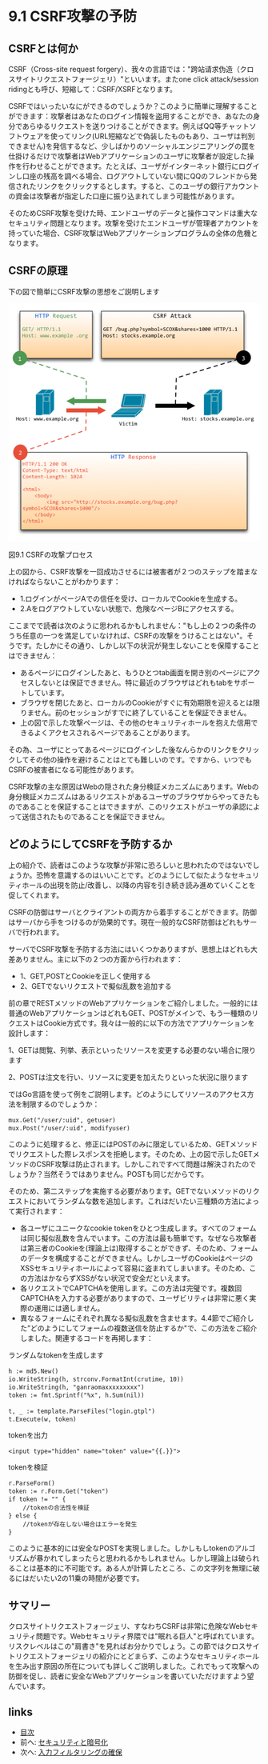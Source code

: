 # 9.1 CSRF攻撃の予防

## CSRFとは何か　
CSRF（Cross-site request forgery）、我々の言語では："跨站请求伪造（クロスサイトリクエストフォージェリ）"といいます。またone click attack/session ridingとも呼び、短縮して：CSRF/XSRFとなります。

CSRFではいったいなにができるのでしょうか？このように簡単に理解することができます：攻撃者はあなたのログイン情報を盗用することができ、あなたの身分であらゆるリクエストを送りつけることができます。例えばQQ等チャットソフトウェアを使ってリンク(URL短縮などで偽装したものもあり、ユーザは判別できません)を発信するなど、少しばかりのソーシャルエンジニアリングの罠を仕掛けるだけで攻撃者はWebアプリケーションのユーザに攻撃者が設定した操作を行わせることができます。たとえば、ユーザがインターネット銀行にログインし口座の残高を調べる場合、ログアウトしていない間にQQのフレンドから発信されたリンクをクリックするとします。すると、このユーザの銀行アカウントの資金は攻撃者が指定した口座に振り込まれてしまう可能性があります。

そのためCSRF攻撃を受けた時、エンドユーザのデータと操作コマンドは重大なセキュリティ問題となります。攻撃を受けたエンドユーザが管理者アカウントを持っていた場合、CSRF攻撃はWebアプリケーションプログラムの全体の危機となります。

## CSRFの原理
下の図で簡単にCSRF攻撃の思想をご説明します

![](images/9.1.csrf.png?raw=true)

図9.1 CSRFの攻撃プロセス

上の図から、CSRF攻撃を一回成功させるには被害者が２つのステップを踏まなければならないことがわかります：

- 1.ログインがページAでの信任を受け、ローカルでCookieを生成する。
- 2.Aをログアウトしていない状態で、危険なページBにアクセスする。

ここまでで読者は次のように思われるかもしれません："もし上の２つの条件のうち任意の一つを満足していなければ、CSRFの攻撃をうけることはない"。そうです。たしかにその通り、しかし以下の状況が発生しないことを保障することはできません：

- あるページにログインしたあと、もうひとつtab画面を開き別のページにアクセスしないとは保証できません。特に最近のブラウザはどれもtabをサポートしています。
- ブラウザを閉じたあと、ローカルのCookieがすぐに有効期限を迎えるとは限りません。前のセッションがすでに終了していることを保証できません。
- 上の図で示した攻撃ページは、その他のセキュリティホールを抱えた信用できるよくアクセスされるページであることがあります。

その為、ユーザにとってあるページにログインした後なんらかのリンクをクリックしてその他の操作を避けることはとても難しいのです。ですから、いつでもCSRFの被害者になる可能性があります。

CSRF攻撃の主な原因はWebの隠された身分検証メカニズムにあります。Webの身分検証メカニズムはあるリクエストがあるユーザのブラウザからやってきたものであることを保証することはできますが、このリクエストがユーザの承認によって送信されたものであることを保証できません。

## どのようにしてCSRFを予防するか
上の紹介で、読者はこのような攻撃が非常に恐ろしいと思われたのではないでしょうか。恐怖を意識するのはいいことです。どのようにして似たようなセキュリティホールの出現を防止/改善し、以降の内容を引き続き読み進めていくことを促してくれます。

CSRFの防御はサーバとクライアントの両方から着手することができます。防御はサーバから手をつけるのが効果的です。現在一般的なCSRF防御はどれもサーバで行われます。

サーバでCSRF攻撃を予防する方法にはいくつかありますが、思想上はどれも大差ありません。主に以下の２つの方面から行われます：

- 1、GET,POSTとCookieを正しく使用する
- 2、GETでないリクエストで擬似乱数を追加する

前の章でRESTメソッドのWebアプリケーションをご紹介しました。一般的には普通のWebアプリケーションはどれもGET、POSTがメインで、もう一種類のリクエストはCookie方式です。我々は一般的に以下の方法でアプリケーションを設計します：

1、GETは閲覧、列挙、表示といったリソースを変更する必要のない場合に限ります

2、POSTは注文を行い、リソースに変更を加えたりといった状況に限ります

ではGo言語を使って例をご説明します。どのようにしてリソースのアクセス方法を制限するのでしょうか：

	mux.Get("/user/:uid", getuser)
	mux.Post("/user/:uid", modifyuser)

このように処理すると、修正にはPOSTのみに限定しているため、GETメソッドでリクエストした際レスポンスを拒絶します。そのため、上の図で示したGETメソッドのCSRF攻撃は防止されます。しかしこれですべて問題は解決されたのでしょうか？当然そうではありません。POSTも同じだからです。

そのため、第二ステップを実施する必要があります。GETでないメソッドのリクエストにおいてランダムな数を追加します。これはだいたい三種類の方法によって実行されます：

- 各ユーザにユニークなcookie tokenをひとつ生成します。すべてのフォームは同じ擬似乱数を含んでいます。この方法は最も簡単です。なぜなら攻撃者は第三者のCookieを(理論上は)取得することができず、そのため、フォームのデータを構成することができません。しかしユーザのCookieはページのXSSセキュリティホールによって容易に盗まれてしまいます。そのため、この方法はかならずXSSがない状況で安全だといえます。
- 各リクエストでCAPTCHAを使用します。この方法は完璧です。複数回CAPTCHAを入力する必要がありますので、ユーザビリティは非常に悪く実際の運用には適しません。
- 異なるフォームにそれぞれ異なる擬似乱数を含ませます。4.4節でご紹介した”どのようにしてフォームの複数送信を防止するか"で、この方法をご紹介しました。関連するコードを再掲します：

ランダムなtokenを生成します

	h := md5.New()
	io.WriteString(h, strconv.FormatInt(crutime, 10))
	io.WriteString(h, "ganraomaxxxxxxxxx")
	token := fmt.Sprintf("%x", h.Sum(nil))

	t, _ := template.ParseFiles("login.gtpl")
	t.Execute(w, token)

tokenを出力

	<input type="hidden" name="token" value="{{.}}">

tokenを検証

	r.ParseForm()
	token := r.Form.Get("token")
	if token != "" {
		//tokenの合法性を検証
	} else {
		//tokenが存在しない場合はエラーを発生
	}

このように基本的には安全なPOSTを実現しました。しかしもしtokenのアルゴリズムが暴かれてしまったらと思われるかもしれません。しかし理論上は破られることは基本的に不可能です。ある人が計算したところ、この文字列を無理に破るにはだいたい2の11乗の時間が必要です。

## サマリー
クロスサイトリクエストフォージェリ、すなわちCSRFは非常に危険なWebセキュリティ問題です。Webセキュリティ界隈では"眠れる巨人"と呼ばれています。リスクレベルはこの"肩書き"を見ればお分かりでしょう。この節ではクロスサイトリクエストフォージェリの紹介にとどまらず、このようなセキュリティホールを生み出す原因の所在についても詳しくご説明しました。これでもって攻撃への防御を促し、読者に安全なWebアプリケーションを書いていただけますよう望んでいます。

## links
   * [目次](<preface.md>)
   * 前へ: [セキュリティと暗号化](<09.0.md>)
   * 次へ: [入力フィルタリングの確保](<09.2.md>)
